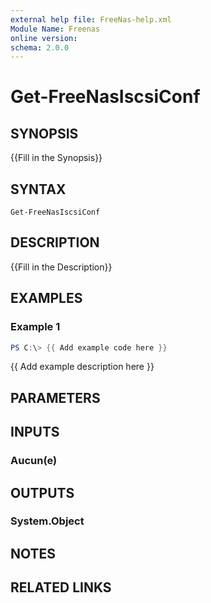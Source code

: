 ```yaml
---
external help file: FreeNas-help.xml
Module Name: Freenas
online version:
schema: 2.0.0
---
```


# Get-FreeNasIscsiConf

## SYNOPSIS
{{Fill in the Synopsis}}

## SYNTAX

```
Get-FreeNasIscsiConf
```

## DESCRIPTION
{{Fill in the Description}}

## EXAMPLES

### Example 1
```powershell
PS C:\> {{ Add example code here }}
```

{{ Add example description here }}

## PARAMETERS

## INPUTS

### Aucun(e)


## OUTPUTS

### System.Object

## NOTES

## RELATED LINKS

